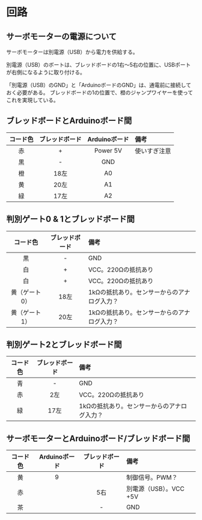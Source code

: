 # 回路

## サーボモーターの電源について
サーボモーターは別電源（USB）から電力を供給する。

別電源（USB）のボートは、ブレッドボードの1右〜5右の位置に、USBポートが右側になるように取り付ける。

「別電源（USB）のGND」と「ArduinoボードのGND」は、通電前に接続しておく必要がある。
ブレッドボードの1の位置で、橙のジャンプワイヤーを使ってこれを実現している。

## ブレッドボードとArduinoボード間
| コード色 | ブレッドボード | Arduinoボード | 備考 |
| :----: | :----: | :----: | :---- |
| 赤 | + | Power 5V | 使いすぎ注意 |
| 黒 | - | GND | |
| 橙 | 18左 | A0 | |
| 黄 | 20左 | A1 | |
| 緑 | 17左 | A2 | |

## 判別ゲート0 & 1とブレッドボード間
| コード色 | ブレッドボード | 備考 |
| :----: | :----: | :---- |
| 黒 | - | GND |
| 白 | + | VCC。220Ωの抵抗あり |
| 白 | + | VCC。220Ωの抵抗あり |
| 黄（ゲート0） | 18左 | 1kΩの抵抗あり。センサーからのアナログ入力？ |
| 黄（ゲート1） | 20左 | 1kΩの抵抗あり。センサーからのアナログ入力？ |

## 判別ゲート2とブレッドボード間
| コード色 | ブレッドボード | 備考 |
| :----: | :----: | :---- |
| 青 | - | GND |
| 赤 | 2左 | VCC。220Ωの抵抗あり |
| 緑 | 17左 | 1kΩの抵抗あり。センサーからのアナログ入力？ |

## サーボモーターとArduinoボード/ブレッドボード間
| コード色 | Arduinoボード | ブレッドボード | 備考 |
| :----: | :----: | :----: | :---- |
| 黄 | 9 | | 制御信号。PWM？ |
| 赤 | | 5右 | 別電源（USB）。VCC +5V |
| 茶 | | - | GND|
